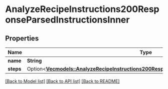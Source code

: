 # AnalyzeRecipeInstructions200ResponseParsedInstructionsInner

## Properties

Name | Type | Description | Notes
------------ | ------------- | ------------- | -------------
**name** | **String** |  | 
**steps** | Option<[**Vec<models::AnalyzeRecipeInstructions200ResponseParsedInstructionsInnerStepsInner>**](analyzeRecipeInstructions_200_response_parsedInstructions_inner_steps_inner.md)> |  | [optional]

[[Back to Model list]](../README.md#documentation-for-models) [[Back to API list]](../README.md#documentation-for-api-endpoints) [[Back to README]](../README.md)


